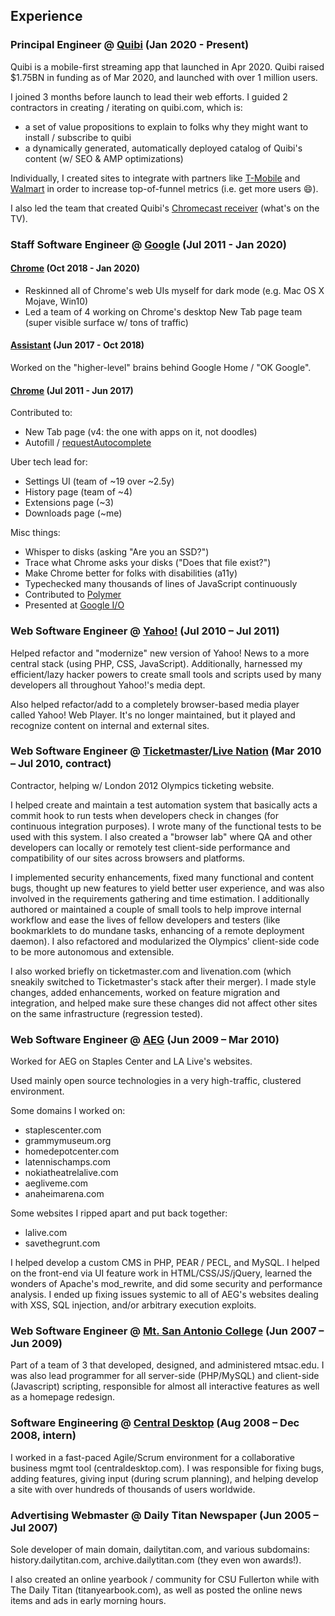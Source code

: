 ## Experience

### Principal Engineer @ [Quibi](https://quibi.com) (Jan 2020 - Present)

Quibi is a mobile-first streaming app that launched in Apr 2020.  Quibi raised $1.75BN in funding as of Mar 2020, and launched with over 1 million users.

I joined 3 months before launch to lead their web efforts. I guided 2 contractors in creating / iterating on quibi.com, which is:
- a set of value propositions to explain to folks why they might want to install / subscribe to quibi
- a dynamically generated, automatically deployed catalog of Quibi's content (w/ SEO & AMP optimizations)

Individually, I created sites to integrate with partners like [T-Mobile](https://t-mobile.quibi.com) and [Walmart](https://offers.quibi.com/walmart) in order to increase top-of-funnel metrics (i.e. get more users :smile:).

I also led the team that created Quibi's [Chromecast receiver](https://developers.google.com/cast/) (what's on the TV).

### Staff Software Engineer @ [Google](https://google.com) (Jul 2011 - Jan 2020)

#### [Chrome](https://google.com/chrome) (Oct 2018 - Jan 2020)

- Reskinned all of Chrome's web UIs myself for dark mode (e.g. Mac OS X Mojave, Win10)
- Led a team of 4 working on Chrome's desktop New Tab page team (super visible surface w/ tons of traffic)

#### [Assistant](https://assistant.google.com/) (Jun 2017 - Oct 2018)

Worked on the "higher-level" brains behind Google Home / "OK Google".

#### [Chrome](https://google.com/chrome) (Jul 2011 - Jun 2017)

Contributed to:
- New Tab page (v4: the one with apps on it, not doodles)
- Autofill / [requestAutocomplete](http://www.html5rocks.com/en/tutorials/forms/requestautocomplete/)

Uber tech lead for:
- Settings UI (team of ~19 over ~2.5y)
- History page (team of ~4)
- Extensions page (~3)
- Downloads page (~me)

Misc things:
- Whisper to disks (asking "Are you an SSD?")
- Trace what Chrome asks your disks ("Does that file exist?")
- Make Chrome better for folks with disabilities (a11y)
- Typechecked many thousands of lines of JavaScript continuously
- Contributed to [Polymer](https://www.polymer-project.org/1.0/)
- Presented at [Google I/O](https://www.youtube.com/watch?v=1M50AXPd0Tg)

### Web Software Engineer @ [Yahoo!](https://yahoo.com) (Jul 2010 – Jul 2011)

Helped refactor and "modernize" new version of Yahoo! News to a more central stack (using PHP, CSS, JavaScript). Additionally, harnessed my efficient/lazy hacker powers to create small tools and scripts used by many developers all throughout Yahoo!'s media dept.

Also helped refactor/add to a completely browser-based media player called Yahoo! Web Player. It's no longer maintained, but it played and recognize content on internal and external sites.

### Web Software Engineer @ [Ticketmaster](https://ticketmaster.com)/[Live Nation](https://livenation.com) (Mar 2010 – Jul 2010, contract)

Contractor, helping w/ London 2012 Olympics ticketing website.

I helped create and maintain a test automation system that basically acts a commit hook to run tests when developers check in changes (for continuous integration purposes). I wrote many of the functional tests to be used with this system. I also created a "browser lab" where QA and other developers can locally or remotely test client-side performance and compatibility of our sites across browsers and platforms.

I implemented security enhancements, fixed many functional and content bugs, thought up new features to yield better user experience, and was also involved in the requirements gathering and time estimation. I additionally authored or maintained a couple of small tools to help improve internal workflow and ease the lives of fellow developers and testers (like bookmarklets to do mundane tasks, enhancing of a remote deployment daemon). I also refactored and modularized the Olympics' client-side code to be more autonomous and extensible.

I also worked briefly on ticketmaster.com and livenation.com (which sneakily switched to Ticketmaster's stack after their merger). I made style changes, added enhancements, worked on feature migration and integration, and helped make sure these changes did not affect other sites on the same infrastructure (regression tested).

### Web Software Engineer @ [AEG](https://aegworldwide.com) (Jun 2009 – Mar 2010)

Worked for AEG on Staples Center and LA Live's websites.

Used mainly open source technologies in a very high-traffic, clustered environment.

Some domains I worked on:
- staplescenter.com
- grammymuseum.org
- homedepotcenter.com
- latennischamps.com
- nokiatheatrelalive.com
- aegliveme.com
- anaheimarena.com

Some websites I ripped apart and put back together:
- lalive.com
- savethegrunt.com

I helped develop a custom CMS in PHP, PEAR / PECL, and MySQL. I helped on the front-end via UI feature work in HTML/CSS/JS/jQuery, learned the wonders of Apache's mod_rewrite, and did some security and performance analysis. I ended up fixing issues systemic to all of AEG's websites dealing with XSS, SQL injection, and/or arbitrary execution exploits.

### Web Software Engineer @ [Mt. San Antonio College](https://mtsac.edu) (Jun 2007 – Jun 2009)

Part of a team of 3 that developed, designed, and administered mtsac.edu. I was also lead programmer for all server-side (PHP/MySQL) and client-side (Javascript) scripting, responsible for almost all interactive features as well as a homepage redesign.

### Software Engineering @ [Central Desktop](https://centraldesktop.com) (Aug 2008 – Dec 2008, intern)

I worked in a fast-paced Agile/Scrum environment for a collaborative business mgmt tool (centraldesktop.com). I was responsible for fixing bugs, adding features, giving input (during scrum planning), and helping develop a site with over hundreds of thousands of users worldwide.

### Advertising Webmaster @ Daily Titan Newspaper (Jun 2005 – Jul 2007)

Sole developer of main domain, dailytitan.com, and various subdomains: history.dailytitan.com, archive.dailytitan.com (they even won awards!).

I also created an online yearbook / community for CSU Fullerton while with The Daily Titan (titanyearbook.com), as well as posted the online news items and ads in early morning hours.
